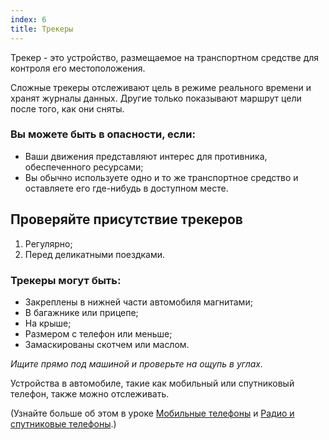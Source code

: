 ```yaml
---
index: 6
title: Трекеры
---
```

Трекер - это устройство, размещаемое на транспортном средстве для контроля его местоположения.

Сложные трекеры отслеживают цель в режиме реального времени и хранят журналы данных. Другие только показывают маршрут цели после того, как они сняты.

### Вы можете быть в опасности, если:

*   Ваши движения представляют интерес для противника, обеспеченного ресурсами;
*   Вы обычно используете одно и то же транспортное средство и оставляете его где-нибудь в доступном месте.

## Проверяйте присутствие трекеров

1. Регулярно;
2. Перед деликатными поездками.

### Трекеры могут быть:

*   Закреплены в нижней части автомобиля магнитами;
*   В багажнике или прицепе;
*   На крыше;
*   Размером с телефон или меньше;
*   Замаскированы скотчем или маслом.

_Ищите прямо под машиной и проверьте на ощупь в углах._

Устройства в автомобиле, такие как мобильный или спутниковый телефон, также можно отслеживать.

(Узнайте больше об этом в уроке [Мобильные телефоны](umbrella://communications/mobile-phones/beginner) и [Радио и спутниковые телефоны](umbrella://communications/radios-and-satellite-phones/advanced).)